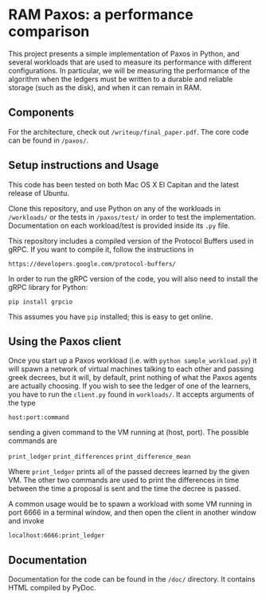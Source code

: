 # RAM Paxos: a performance comparison

This project presents a simple implementation of Paxos in Python, and several
workloads that are used to measure its performance with different configurations.
In particular, we will be measuring the performance of the algorithm when the
ledgers must be written to a durable and reliable storage (such as the disk),
and when it can remain in RAM.

## Components

For the architecture, check out `/writeup/final_paper.pdf`. The core code can be found in `/paxos/`.


## Setup instructions and Usage

This code has been tested on both Mac OS X El Capitan and the latest release of Ubuntu.

Clone this repository, and use Python on any of the workloads in `/workloads/` or the tests in `/paxos/test/` in order to test the implementation. Documentation on each workload/test is provided
inside its `.py` file.

This repository includes a compiled version of the Protocol Buffers used in
gRPC. If you want to compile it, follow the instructions in

`https://developers.google.com/protocol-buffers/`

In order to run the gRPC version of the code, you will also need to install
the gRPC library for Python:

`pip install grpcio`

This assumes you have `pip` installed; this is easy to get online.

## Using the Paxos client

Once you start up a Paxos workload (i.e. with `python sample_workload.py`) it will spawn a network of virtual machines talking to each other and passing greek decrees, but it will, by default, print nothing of what the Paxos agents are actually choosing. If you wish to see the ledger of one of the learners, you have to run the `client.py` found in `workloads/`. It accepts arguments of the type

`host:port:command`

sending a given command to the VM running at (host, port). The possible commands are

`print_ledger`
`print_differences`
`print_difference_mean`

Where `print_ledger` prints all of the passed decrees learned by the given VM. The other two commands are used to print the differences in time between the time a proposal is sent and the time the decree is passed.

A common usage would be to spawn a workload with some VM running in port 6666 in a terminal window, and then open the client in another window and invoke

`localhost:6666:print_ledger`


## Documentation

Documentation for the code can be found in the `/doc/` directory. It contains
HTML compiled by PyDoc.
